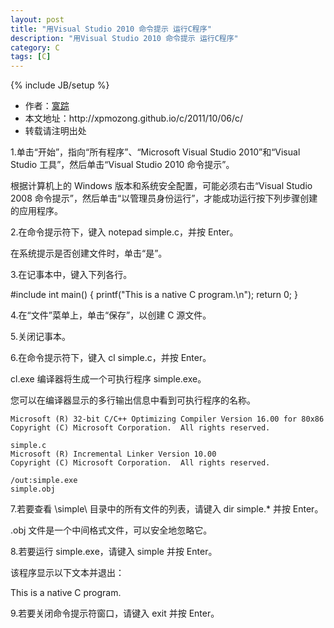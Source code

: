```yaml
---
layout: post
title: "用Visual Studio 2010 命令提示 运行C程序"
description: "用Visual Studio 2010 命令提示 运行C程序"
category: C
tags: [C]
---
```

{% include JB/setup %}

<ul>
    <li>作者：<a href="http://weibo.com/xpmozong" target="blank">寞踪</a></li>
    <li>本文地址：http://xpmozong.github.io/c/2011/10/06/c/</li>
    <li>转载请注明出处</li>
</ul>

<p>1.单击“开始”，指向“所有程序”、“Microsoft Visual Studio 2010”和“Visual Studio 工具”，然后单击“Visual Studio 2010 命令提示”。</p>
<p>根据计算机上的 Windows 版本和系统安全配置，可能必须右击“Visual Studio 2008 命令提示”，然后单击“以管理员身份运行”，才能成功运行按下列步骤创建的应用程序。</p>

<p>2.在命令提示符下，键入 notepad simple.c，并按 Enter。</p>
<p>在系统提示是否创建文件时，单击“是”。</p>

<p>3.在记事本中，键入下列各行。</p>
    #include <stdio.h>
    int main()
    {
        printf("This is a native C program.\n");
        return 0;
    }

<p>4.在“文件”菜单上，单击“保存”，以创建 C 源文件。</p>
<p>5.关闭记事本。</p>
<p>6.在命令提示符下，键入 cl simple.c，并按 Enter。</p>
<p>cl.exe 编译器将生成一个可执行程序 simple.exe。</p>
<p>您可以在编译器显示的多行输出信息中看到可执行程序的名称。</p>

    Microsoft (R) 32-bit C/C++ Optimizing Compiler Version 16.00 for 80x86
    Copyright (C) Microsoft Corporation.  All rights reserved.

    simple.c
    Microsoft (R) Incremental Linker Version 10.00
    Copyright (C) Microsoft Corporation.  All rights reserved.

    /out:simple.exe
    simple.obj


<p>7.若要查看 \simple\ 目录中的所有文件的列表，请键入 dir simple.* 并按 Enter。</p>

<p>.obj 文件是一个中间格式文件，可以安全地忽略它。</p>

<p>8.若要运行 simple.exe，请键入 simple 并按 Enter。</p>

<p>该程序显示以下文本并退出：</p>

<p>This is a native C program.</p>

<p>9.若要关闭命令提示符窗口，请键入 exit 并按 Enter。</p>
